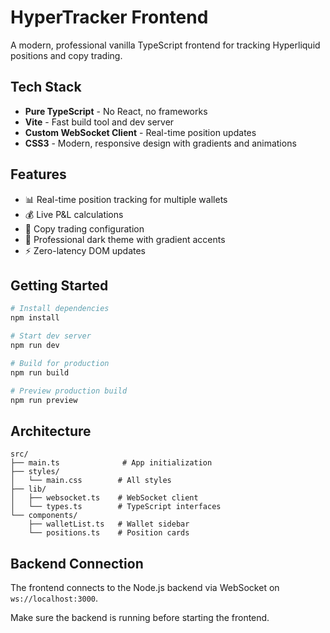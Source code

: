 # HyperTracker Frontend

A modern, professional vanilla TypeScript frontend for tracking Hyperliquid positions and copy trading.

## Tech Stack

- **Pure TypeScript** - No React, no frameworks
- **Vite** - Fast build tool and dev server
- **Custom WebSocket Client** - Real-time position updates
- **CSS3** - Modern, responsive design with gradients and animations

## Features

- 📊 Real-time position tracking for multiple wallets
- 💰 Live P&L calculations
- 🔄 Copy trading configuration
- 🎨 Professional dark theme with gradient accents
- ⚡ Zero-latency DOM updates

## Getting Started

```bash
# Install dependencies
npm install

# Start dev server
npm run dev

# Build for production
npm run build

# Preview production build
npm run preview
```

## Architecture

```
src/
├── main.ts              # App initialization
├── styles/
│   └── main.css        # All styles
├── lib/
│   ├── websocket.ts    # WebSocket client
│   └── types.ts        # TypeScript interfaces
└── components/
    ├── walletList.ts   # Wallet sidebar
    └── positions.ts    # Position cards
```

## Backend Connection

The frontend connects to the Node.js backend via WebSocket on `ws://localhost:3000`.

Make sure the backend is running before starting the frontend.
